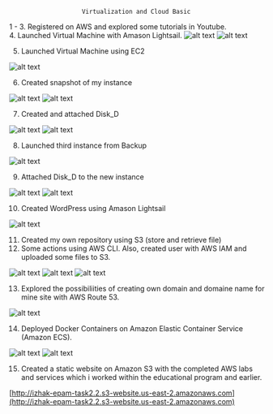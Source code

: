 						Virtualization and Cloud Basic
1 - 3. Registered on AWS and explored some tutorials in Youtube.<br/>
4. Launched Virtual Machine with Amason Lightsail.
![alt text](screenshots/2.png)
![alt text](screenshots/connect.png)


5. Launched Virtual Machine using EC2

![alt text](screenshots/1.png)


6. Created snapshot of my instance

![alt text](screenshots/snapshot.png)
![alt text](screenshots/AMI_backup_instance.png)


7. Created and attached Disk_D<br/>

![alt text](screenshots/mounted_disk.png)
![alt text](screenshots/All_Volumes.png)


8. Launched third instance from Backup

![alt text](screenshots/AMI_backup_instance.png)


9. Attached Disk_D to the new instance

![alt text](screenshots/Detached_Disk_D.png)
![alt text](screenshots/mounted_Disk_d.png)


10. Created WordPress using Amason Lightsail

![alt text](screenshots/Wordpress.png)


11. Created my own repository using S3 (store and retrieve file)<br/>
12. Some actions using AWS CLI. Also, created user with AWS IAM and uploaded some files to S3.

![alt text](screenshots/2.2-№12.png)
![alt text](screenshots/2.2-№12_2.png)
![alt text](screenshots/2.2-12_3.png)<br/>


13. Explored the possibiliities of creating own domain and domaine name for mine site with AWS Route 53.

![alt text](screenshots/Elastic_IP.png)


14. Deployed Docker Containers on Amazon Elastic Container Service (Amazon ECS).

![alt text](screenshots/Deploy_Docker_Container_in_ECS.png)
![alt text](screenshots/Done.png)

15. Created a static website on Amazon S3 with the completed AWS labs and services which i worked within the educational program and earlier.<br/>

[http://izhak-epam-task2.2.s3-website.us-east-2.amazonaws.com](http://izhak-epam-task2.2.s3-website.us-east-2.amazonaws.com)
